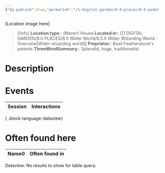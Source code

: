 ```yaml
---
{"dg-publish":true,"permalink":"/1-digital-garden/8-0-places/8-5-wider-world/8-5-0-general-locations/8-5-0-01-mallory-court-leamington-spa/","tags":["#place","wider-world","residence"]}
---
```


[Location image here]
>[!info]
>**Location type**::  (Manor) House
>**Located in**:: [[1 DIGITAL GARDEN/8.0 PLACES/8.5 Wider World/8.5.0 Wider Wizarding World - Overview\|Wider wizarding world]]
>**Proprietor**:: Basil Featherstone's parents
>**ThreeWordSummary**:: Splendid, huge, traditionalist

# Description


# Events

| Session | Interactions |
| ------- | ------------ |

{ .block-language-dataview}

# Often found here

<div><table class="dataview table-view-table"><thead class="table-view-thead"><tr class="table-view-tr-header"><th class="table-view-th"><span>Name</span><span class="dataview small-text">0</span></th><th class="table-view-th"><span>Often found in</span></th></tr></thead><tbody class="table-view-tbody"></tbody></table><div class="dataview dataview-error-box"><p class="dataview dataview-error-message">Dataview: No results to show for table query.</p></div></div>
